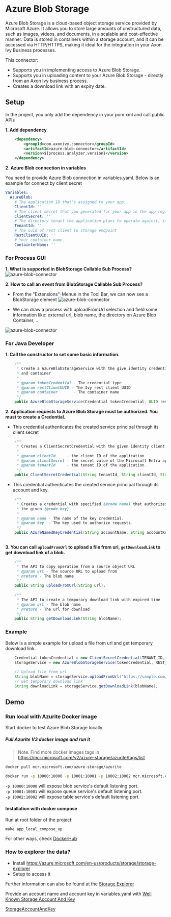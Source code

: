 # Azure Blob Storage

Azure Blob Storage is a cloud-based object storage service provided by Microsoft Azure. It allows you to store large amounts of unstructured data, such as images, videos, and documents, in a scalable and cost-effective manner. Data is stored in containers within a storage account, and it can be accessed via HTTP/HTTPS, making it ideal for the integration in your Axon Ivy Business processes.

This connector:
- Supports you in implementing access to Azure Blob Storage.
- Supports you in uploading content to your Azure Blob Storage - directly from an Axon Ivy business process.
- Creates a download link with an expiry date.

## Setup

In the project, you only add the dependency in your pom.xml and call public APIs

**1. Add dependency**
```XML
	<dependency>
		<groupId>com.axonivy.connector</groupId>
		<artifactId>azure-blob-connector</artifactId>
		<version>${process.analyzer.version}</version>
	</dependency>
```
**2. Azure Blob connection in variables**

You need to provide Azure Blob connection in variables.yaml. Below is an example for connect by client secret
```yaml
Variables:
  AzureBlob:
    # The application ID that's assigned to your app.
    ClientId: ''
    # The client secret that you generated for your app in the app registration portal.
    ClientSecret: ''
    # The directory tenant the application plans to operate against, in GUID or domain-name format.
    TenantId: ''
    # The uuid of rest client to storage endpoint
    RestClientUUID: ''
    # Your container name.
    ContainterName: ''
```

### For Process GUI
**1. What is supported in BlobStorage Callable Sub Process?**
 ![azure-blob-connector](images/BlobStorageFunctions.png)

**2. How to call an event from BlobStorage Callable Sub Process?**
- From the  "Extensions"-Menue in the Tool Bar, we can now see a BlobStorage element
![azure-blob-connector](images/ElementInExtensions.png)

- We can draw a process with uploadFromUrl selection and field some information like: external url, blob name, the directory on Azure Blob Container, .. 

![azure-blob-connector](images/AddBlobStorageAndCallFunction.png)

### For Java Developer
**1. Call the constructor to set some basic information.**
```java
	/**
	 * Create a AzureBlobStorageService with the give identity credential, restClientUUID
	 * and container
	 * 
	 * @param tokenCredential - The credential type
	 * @param restClientUUID - The Ivy rest client UUID
	 * @param container       - The container name
	 */	
	public AzureBlobStorageService(Credential tokenCredential, UUID restClientUUID, String container) {}
```

**2. Application requests to Azure Blob Storage must be authorized. You must to create a Credential.**

  -  This credential authenticates the created service principal through its client secret
```java	
	/**
	 * Creates a ClientSecretCredential with the given identity client options.
	 * 
	 * @param clientId     - the client ID of the application
	 * @param clientSecret - the secret value of the Microsoft Entra application.
	 * @param tenantId     - the tenant ID of the application.
	 */
	public ClientSecretCredential(String tenantId, String clientId, String clientSecret) {}
```

 -  This credential authenticates the created service principal through its account and key. 
```java	
	/**
	 * Creates a credential with specified {@code name} that authorizes request with
	 * the given {@code key}.
	 * 
	 * @param name - The name of the key credential.
	 * @param key  - The key used to authorize requests.
	 */
	public AzureNamedKeyCredential(String accountName, String accountKey) {}
		
```

**3. You can call `uploadFromUrl` to upload a file from url, `getDownloadLink`  to get download link of a blob.**
```java
	/**
	 * The API to copy operation from a source object URL
	 * @param url - The source URL to upload from
	 * @return - The blob name
	 */
	public String uploadFromUrl(String url);
	
	/**
	 * The API to create a temporary download link with expired time 
	 * @param url - The blob name
	 * @return - The url for download
	 */
	public String getDownloadLink(String blobName);
```	

### Example

Below is a simple example for upload a file from url and get temporary download link.
``` java
	Credential tokenCredential = new ClientSecretCredential(TENANT_ID, CLIENT_ID, SECRET_VALUE);
	storageService = new AzureBlobStorageService(tokenCredential, REST_CLIENT_UUID, TEST_CONTAINTER);
	
	// Upload file from url
	String blobName = storageService.uploadFromUrl("https://sample.com/video.mp4");
	// Get temporary download link
	String downloadLink = storageService.getDownloadLink(blobName);
```

## Demo

### Run local with Azurite Docker image

Start docker to test Azure Blob Storage locally.

##### Pull Azurite V3 docker image and run it

> Note. Find more docker images tags in <https://mcr.microsoft.com/v2/azure-storage/azurite/tags/list>

```bash
docker pull mcr.microsoft.com/azure-storage/azurite
```

```bash
docker run -p 10000:10000 -p 10001:10001 -p 10002:10002 mcr.microsoft.com/azure-storage/azurite
```

`-p 10000:10000` will expose blob service's default listening port.  
`-p 10001:10001` will expose queue service's default listening port.  
`-p 10002:10002` will expose table service's default listening port.  

#### Installation with  docker compose 

Run at root folder of the project:
```
make app_local_compose_up
```

For other ways, check [DockerHub](https://github.com/Azure/Azurite/blob/main/README.md#dockerhub)

### How to explorer the data?

- Install https://azure.microsoft.com/en-us/products/storage/storage-explorer
- Setup to access it

Further information can also be found at the [Storage Explorer](https://learn.microsoft.com/en-us/azure/storage/storage-explorer/vs-azure-tools-storage-manage-with-storage-explorer)

Provide an account name and account key in variables.yaml with [Well Known Storage Account And Key](https://learn.microsoft.com/en-us/azure/storage/common/storage-use-azurite?tabs=visual-studio%2Cblob-storage#well-known-storage-account-and-key)

[StorageAccountAndKey](images/DevAccountKey.png)

